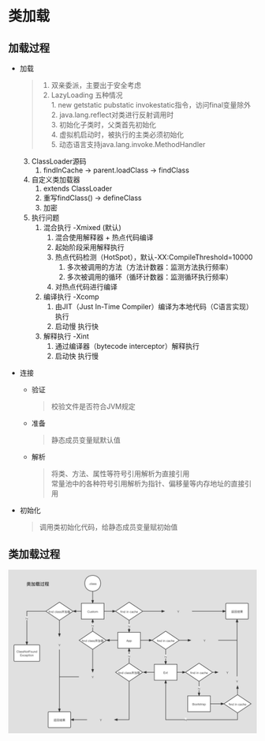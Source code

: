# 类加载

## 加载过程

- 加载
  > 1. 双亲委派，主要出于安全考虑
  > 2. LazyLoading 五种情况  
       1. new getstatic pubstatic invokestatic指令，访问final变量除外  
       2. java.lang.reflect对类进行反射调用时  
       3. 初始化子类时，父类首先初始化  
       4. 虚拟机启动时，被执行的主类必须初始化  
       5. 动态语言支持java.lang.invoke.MethodHandler
    3. ClassLoader源码
        1. findInCache -> parent.loadClass -> findClass
    4. 自定义类加载器
        1. extends ClassLoader
        2. 重写findClass() -> defineClass
        3. 加密
    5. 执行问题
        1. 混合执行 -Xmixed (默认)
            1. 混合使用解释器 + 热点代码编译
            2. 起始阶段采用解释执行
            3. 热点代码检测（HotSpot），默认-XX:CompileThreshold=10000
                1. 多次被调用的方法（方法计数器：监测方法执行频率）
                2. 多次被调用的循环（循环计数器：监测循环执行频率）
            4. 对热点代码进行编译
        2. 编译执行 -Xcomp
            1. 由JIT（Just In-Time Compiler）编译为本地代码（C语言实现）执行
            2. 启动慢 执行快
        3. 解释执行 -Xint
            1. 通过编译器（bytecode interceptor）解释执行
            2. 启动快 执行慢

- 连接
    - 验证

      > 校验文件是否符合JVM规定
    - 准备

      > 静态成员变量赋默认值
    - 解析

      > 将类、方法、属性等符号引用解析为直接引用  
      常量池中的各种符号引用解析为指针、偏移量等内存地址的直接引用

- 初始化

  > 调用类初始化代码，给静态成员变量赋初始值

## 类加载过程

![类加载过程.png](类加载过程.png)